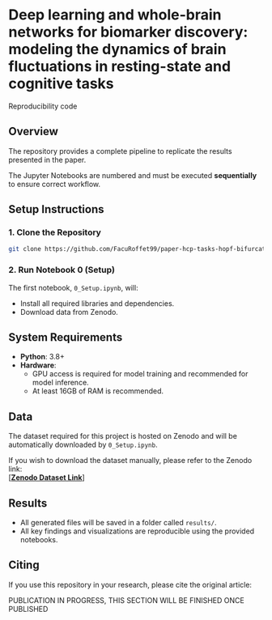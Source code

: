 # **Deep learning and whole-brain networks for biomarker discovery: modeling the dynamics of brain fluctuations in resting-state and cognitive tasks**  
Reproducibility code


## **Overview**  
The repository provides a complete pipeline to replicate the results presented in the paper.    

The Jupyter Notebooks are numbered and must be executed **sequentially** to ensure correct workflow.


## **Setup Instructions**  

### **1. Clone the Repository**  
```bash
git clone https://github.com/FacuRoffet99/paper-hcp-tasks-hopf-bifurcation.git
```

### **2. Run Notebook 0 (Setup)**  
The first notebook, `0_Setup.ipynb`, will:  
- Install all required libraries and dependencies.  
- Download data from Zenodo.   


## **System Requirements**  

- **Python**: 3.8+  
- **Hardware**:  
   - GPU access is required for model training and recommended for model inference.  
   - At least 16GB of RAM is recommended.

## **Data**  

The dataset required for this project is hosted on Zenodo and will be automatically downloaded by `0_Setup.ipynb`.  

If you wish to download the dataset manually, please refer to the Zenodo link:  
[**[Zenodo Dataset Link](https://zenodo.org/records/14508470)**]  

## **Results**  

- All generated files will be saved in a folder called `results/`.  
- All key findings and visualizations are reproducible using the provided notebooks.  

## **Citing**  

If you use this repository in your research, please cite the original article:

PUBLICATION IN PROGRESS, THIS SECTION WILL BE FINISHED ONCE PUBLISHED 
